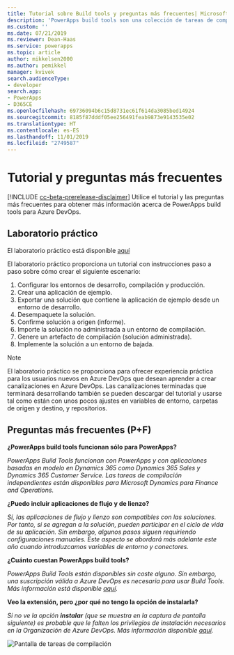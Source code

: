 ```yaml
---
title: Tutorial sobre Build tools y preguntas más frecuentes| Microsoft Docs
description: 'PowerApps build tools son una colección de tareas de compilación de Azure DevOps específicas de PowerApps que eliminan la necesidad de descargar manualmente los scripts para administrar el desarrollo de PowerApps. En este tema se describen el tutorial y las preguntas más frecuentes a los que puede tener acceso para obtener más información sobre estas herramientas. '
ms.custom: ''
ms.date: 07/21/2019
ms.reviewer: Dean-Haas
ms.service: powerapps
ms.topic: article
author: mikkelsen2000
ms.author: pemikkel
manager: kvivek
search.audienceType:
- developer
search.app:
- PowerApps
- D365CE
ms.openlocfilehash: 69736094b6c15d8731ec61f614da3085bed14924
ms.sourcegitcommit: 8185f87dddf05ee256491feab9873e9143535e02
ms.translationtype: HT
ms.contentlocale: es-ES
ms.lasthandoff: 11/01/2019
ms.locfileid: "2749587"
---
```

# <a name="tutorial-and-faq"></a>Tutorial y preguntas más frecuentes


[!INCLUDE [cc-beta-prerelease-disclaimer](../../includes/cc-beta-prerelease-disclaimer.md)]
Utilice el tutorial y las preguntas más frecuentes para obtener más información acerca de PowerApps build tools para Azure DevOps. 

## <a name="hands-on-lab"></a>Laboratorio práctico

El laboratorio práctico está disponible [aquí](https://github.com/microsoft/PowerApps-Samples/tree/master/azure/build-tools)

El laboratorio práctico proporciona un tutorial con instrucciones paso a paso sobre cómo crear el siguiente escenario:

1. Configurar los entornos de desarrollo, compilación y producción.
2. Crear una aplicación de ejemplo.
3. Exportar una solución que contiene la aplicación de ejemplo desde un entorno de desarrollo.
4. Desempaquete la solución.
5. Confirme solución a origen (informe).
6. Importe la solución no administrada a un entorno de compilación.
7. Genere un artefacto de compilación (solución administrada).
8. Implemente la solución a un entorno de bajada.

> [!NOTE]
> El laboratorio práctico se proporciona para ofrecer experiencia práctica para los usuarios nuevos en Azure DevOps que desean aprender a crear canalizaciones en Azure DevOps. Las canalizaciones terminadas que terminará desarrollando también se pueden descargar del tutorial y usarse tal como están con unos pocos ajustes en variables de entorno, carpetas de origen y destino, y repositorios.  

## <a name="frequently-asked-question-faq"></a>Preguntas más frecuentes (P+F)

**¿PowerApps build tools funcionan sólo para PowerApps?**  

*PowerApps Build Tools funcionan con PowerApps y con aplicaciones basadas en modelo en Dynamics 365 como Dynamics 365 Sales y Dynamics 365 Customer Service. Las tareas de compilación independientes están disponibles para Microsoft Dynamics para Finance and Operations.*

**¿Puedo incluir aplicaciones de flujo y de lienzo?**

*Sí, las aplicaciones de flujo y lienzo son compatibles con las soluciones. Por tanto, si se agregan a la solución, pueden participar en el ciclo de vida de su aplicación. Sin embargo, algunos pasos siguen requiriendo configuraciones manuales. Este aspecto se abordará más adelante este año cuando introduzcamos variables de entorno y conectores.*

**¿Cuánto cuestan PowerApps build tools?**

*PowerApps Build Tools están disponibles sin coste alguno. Sin embargo, una suscripción válida a Azure DevOps es necesaria para usar Build Tools. Más información está disponible [aquí](https://azure.microsoft.com/pricing/details/devops/azure-devops-services/).*

**Veo la extensión, pero ¿por qué no tengo la opción de instalarla?**

*Si no ve la opción **instalar** (que se muestra en la captura de pantalla siguiente) es probable que le falten los privilegios de instalación necesarios en la Organización de Azure DevOps. Más información disponible [aquí](https://docs.microsoft.com/azure/devops/marketplace/how-to/grant-permissions?view=azure-devops).*

![Pantalla de tareas de compilación](media/build-tasks.png)